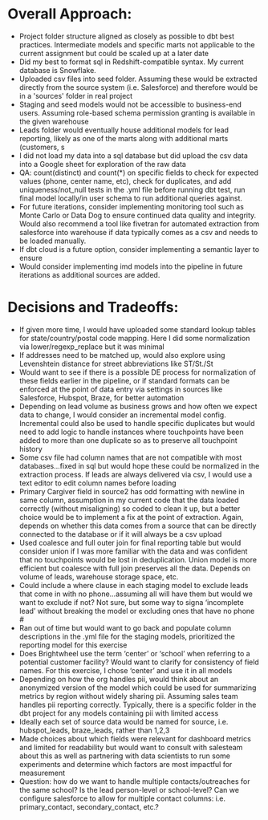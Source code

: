 # Overall Approach:
- Project folder structure aligned as closely as possible to dbt best practices. Intermediate models and specific marts not applicable to the current assignment but could be scaled up at a later date
- Did my best to format sql in Redshift-compatible syntax. My current database is Snowflake.
- Uploaded csv files into seed folder. Assuming these would be extracted directly from the source system (i.e. Salesforce) and therefore would be in a 'sources' folder in real project
- Staging and seed models would not be accessible to business-end users. Assuming role-based schema permission granting is available in the given warehouse 
- Leads folder would eventually house additional models for lead reporting, likely as one of the marts along with additional marts (customers, s
- I did not load my data into a sql database but did upload the csv data into a Google sheet for exploration of the raw data
- QA: count(distinct) and count(*) on specific fields to check for expected values (phone, center name, etc), check for duplicates, and add uniqueness/not_null tests in the .yml file before running dbt test, run final model locally/in user schema to run additional queries against.
- For future iterations, consider implementing monitoring tool such as Monte Carlo or Data Dog to ensure continued data quality and integrity. Would also recommend a tool like fivetran for automated extraction from salesforce into warehouse if data typically comes as a csv and needs to be loaded manually.
- If dbt cloud is a future option, consider implementing a semantic layer to ensure
- Would consider implementing imd models into the pipeline in future iterations as additional sources are added.

# Decisions and Tradeoffs:
- If given more time, I would have uploaded some standard lookup tables for state/country/postal code mapping. Here I did some normalization via lower/regexp_replace but it was minimal
- If addresses need to be matched up, would also explore using Levenshtein distance for street abbreviations like ST/St./St
- Would want to see if there is a possible DE process for normalization of these fields earlier in the pipeline, or if standard formats can be enforced at the point of data entry via settings in sources like Salesforce, Hubspot, Braze, for better automation
- Depending on lead volume as business grows and how often we expect data to change, I would consider an incremental model config. Incremental could also be used to handle specific duplicates but would need to add logic to handle instances where touchpoints have been added to more than one duplicate so as to preserve all touchpoint history
- Some csv file had column names that are not compatible with most databases...fixed in sql but would hope these could be normalized in the extraction process. If leads are always delivered via csv, I would use a text editor to edit column names before loading
- Primary Cargiver field in source2 has odd formatting with newline in same column, assumption in my current code that the data loaded correctly (without misaligning) so coded to clean it up, but a better choice would be to implement a fix at the point of extraction. Again, depends on whether this data comes from a source that can be directly connected to the database or if it will always be a csv upload
- Used coalesce and full outer join for final reporting table but would consider union if I was more familiar with the data and was confident that no touchpoints would be lost in deduplication. Union model is more efficient but coalesce with full join preserves all the data. Depends on volume of leads, warehouse storage space, etc.
- Could include a where clause in each staging model to exclude leads that come in with no phone…assuming all will have them but would we want to exclude if not? Not sure, but some way to signa ‘incomplete lead’ without breaking the model or excluding ones that have no phone #
- Ran out of time but would want to go back and populate column descriptions in the .yml file for the staging models, prioritized the reporting model for this exercise
- Does Brightwheel use the term ‘center’ or ‘school’ when referring to a potential customer facility? Would want to clarify for consistency of field names. For this exercise, I chose ‘center’ and use it in all models
- Depending on how the org handles pii, would think about an anonymized version of the model which could be used for summarizing metrics by region without widely sharing pii. Assuming sales team handles pii reporting correctly. Typically, there is a specific folder in the dbt project for any models containing pii with limited access
- Ideally each set of source data would be named for source, i.e. hubspot_leads, braze_leads, rather than 1,2,3
- Made choices about which fields were relevant for dashboard metrics and limited for readability but would want to consult with salesteam about this as well as partnering with data scientists to run some experiments and determine which factors are most impactful for measurement
- Question: how do we want to handle multiple contacts/outreaches for the same school? Is the lead person-level or school-level? Can we configure salesforce to allow for multiple contact columns: i.e. primary_contact, secondary_contact, etc.?






